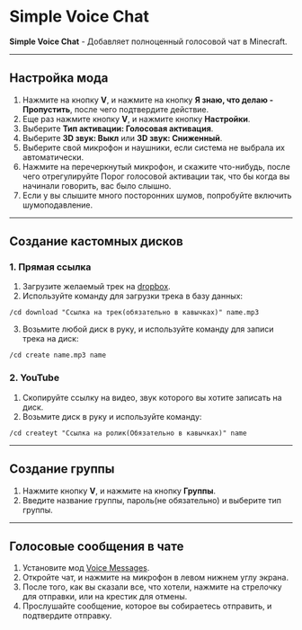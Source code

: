 # Simple Voice Chat

**Simple Voice Chat** - Добавляет полноценный голосовой чат в Minecraft.

---

## Настройка мода

1. Нажмите на кнопку **V**, и нажмите на кнопку **Я знаю, что делаю - Пропустить**, после чего подтвердите действие.
2. Еще раз нажмите кнопку **V**, и нажмите кнопку **Настройки**.
3. Выберите **Тип активации: Голосовая активация**.
4. Выберите **3D звук: Выкл** или **3D звук: Сниженный**.
5. Выберите свой микрофон и наушники, если система не выбрала их автоматически.
6. Нажмите на перечеркнутый микрофон, и скажите что-нибудь, после чего отрегулируйте Порог голосовой активации так, что бы когда вы начинали говорить, вас было слышно.
7. Если у вы слышите много посторонних шумов, попробуйте включить шумоподавление.

---

## Создание кастомных дисков
### 1. Прямая ссылка
1. Загрузите желаемый трек на [dropbox](https://www.dropbox.com).
2. Используйте команду для загрузки трека в базу данных:
```
/cd download "Ссылка на трек(обязательно в кавычках)" name.mp3
```
3. Возьмите любой диск в руку, и используйте команду для записи трека на диск:
```
/cd create name.mp3 name
```
### 2. YouTube
1. Скопируйте ссылку на видео, звук которого вы хотите записать на диск.
2. Возьмите диск в руку и используйте команду:
```
/cd createyt "Ссылка на ролик(Обязательно в кавычках)" name
```
---

## Создание группы
1. Нажмите кнопку **V**, и нажмите на кнопку **Группы**.
2. Введите название группы, пароль(не обязательно) и выберите тип группы.

---

## Голосовые сообщения в чате
1. Установите мод [Voice Messages](https://modrinth.com/plugin/voicemessages).
2. Откройте чат, и нажмите на микрофон в левом нижнем углу экрана.
3. После того, как вы сказали все, что хотели, нажмите на стрелочку для отправки, или на крестик для отмены.
4. Прослушайте сообщение, которое вы собираетесь отправить, и подтвердите отправку.
